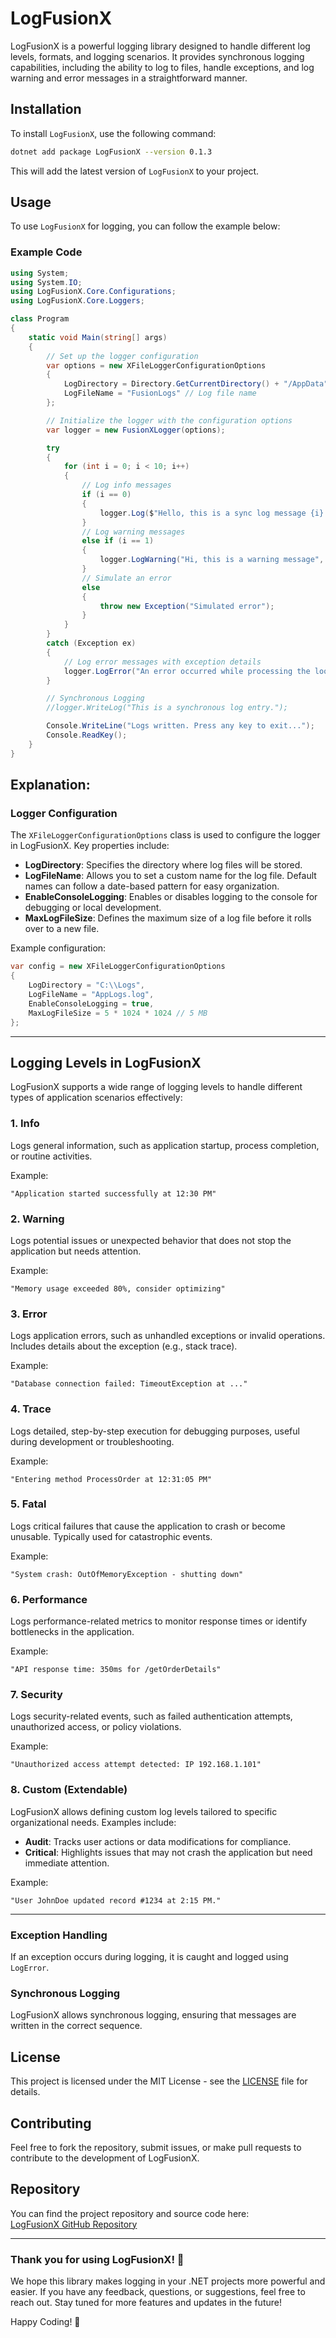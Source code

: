 # LogFusionX

LogFusionX is a powerful logging library designed to handle different log levels, formats, and logging scenarios. It provides synchronous logging capabilities, including the ability to log to files, handle exceptions, and log warning and error messages in a straightforward manner.

## Installation

To install `LogFusionX`, use the following command:
```bash
dotnet add package LogFusionX --version 0.1.3
````
This will add the latest version of `LogFusionX` to your project.

## Usage

To use `LogFusionX` for logging, you can follow the example below:

### Example Code

```csharp
using System;
using System.IO;
using LogFusionX.Core.Configurations;
using LogFusionX.Core.Loggers;

class Program
{
    static void Main(string[] args)
    {
        // Set up the logger configuration
        var options = new XFileLoggerConfigurationOptions
        {
            LogDirectory = Directory.GetCurrentDirectory() + "/AppData", // Log file directory
            LogFileName = "FusionLogs" // Log file name
        };

        // Initialize the logger with the configuration options
        var logger = new FusionXLogger(options);

        try
        {
            for (int i = 0; i < 10; i++)
            {
                // Log info messages
                if (i == 0)
                {
                    logger.Log($"Hello, this is a sync log message {i} - {DateTime.Now}, by LogFusionX");
                }
                // Log warning messages
                else if (i == 1)
                {
                    logger.LogWarning("Hi, this is a warning message", new Exception("Warning exception"));
                }
                // Simulate an error
                else
                {
                    throw new Exception("Simulated error");
                }
            }
        }
        catch (Exception ex)
        {
            // Log error messages with exception details
            logger.LogError("An error occurred while processing the loop. Please try again later.", ex);
        }

        // Synchronous Logging
        //logger.WriteLog("This is a synchronous log entry.");

        Console.WriteLine("Logs written. Press any key to exit...");
        Console.ReadKey();
    }
}
````

## Explanation:

### Logger Configuration
The `XFileLoggerConfigurationOptions` class is used to configure the logger in LogFusionX. Key properties include:
- **LogDirectory**: Specifies the directory where log files will be stored.
- **LogFileName**: Allows you to set a custom name for the log file. Default names can follow a date-based pattern for easy organization.
- **EnableConsoleLogging**: Enables or disables logging to the console for debugging or local development.
- **MaxLogFileSize**: Defines the maximum size of a log file before it rolls over to a new file.

Example configuration:
```csharp
var config = new XFileLoggerConfigurationOptions
{
    LogDirectory = "C:\\Logs",
    LogFileName = "AppLogs.log",
    EnableConsoleLogging = true,
    MaxLogFileSize = 5 * 1024 * 1024 // 5 MB
};
```
---
## Logging Levels in LogFusionX

LogFusionX supports a wide range of logging levels to handle different types of application scenarios effectively:

### **1. Info**
Logs general information, such as application startup, process completion, or routine activities.

Example:
```plaintext
"Application started successfully at 12:30 PM"
```

### **2. Warning**
Logs potential issues or unexpected behavior that does not stop the application but needs attention.

Example:
```plaintext
"Memory usage exceeded 80%, consider optimizing"
```

### **3. Error**
Logs application errors, such as unhandled exceptions or invalid operations. Includes details about the exception (e.g., stack trace).

Example:
```plaintext
"Database connection failed: TimeoutException at ..."
```

### **4. Trace**
Logs detailed, step-by-step execution for debugging purposes, useful during development or troubleshooting.

Example:
```plaintext
"Entering method ProcessOrder at 12:31:05 PM"
```

### **5. Fatal**
Logs critical failures that cause the application to crash or become unusable. Typically used for catastrophic events.

Example:
```plaintext
"System crash: OutOfMemoryException - shutting down"
```

### **6. Performance**
Logs performance-related metrics to monitor response times or identify bottlenecks in the application.

Example:
```plaintext
"API response time: 350ms for /getOrderDetails"
```

### **7. Security**
Logs security-related events, such as failed authentication attempts, unauthorized access, or policy violations.

Example:
```plaintext
"Unauthorized access attempt detected: IP 192.168.1.101"
```

### **8. Custom (Extendable)**
LogFusionX allows defining custom log levels tailored to specific organizational needs. Examples include:

- **Audit**: Tracks user actions or data modifications for compliance.
- **Critical**: Highlights issues that may not crash the application but need immediate attention.

Example:
```plaintext
"User JohnDoe updated record #1234 at 2:15 PM."
```

---
### Exception Handling
If an exception occurs during logging, it is caught and logged using `LogError`.

### Synchronous Logging
LogFusionX allows synchronous logging, ensuring that messages are written in the correct sequence.

## License
This project is licensed under the MIT License - see the [LICENSE](LICENSE.txt) file for details.

## Contributing
Feel free to fork the repository, submit issues, or make pull requests to contribute to the development of LogFusionX.

## Repository
You can find the project repository and source code here:  
[LogFusionX GitHub Repository](https://github.com/goldi0002/LogFusionX)

---

### Thank you for using LogFusionX! 🎉
We hope this library makes logging in your .NET projects more powerful and easier. If you have any feedback, questions, or suggestions, feel free to reach out. Stay tuned for more features and updates in the future!

Happy Coding! 🚀
